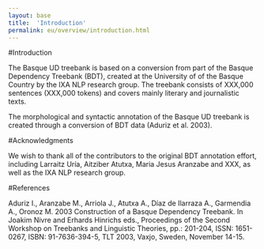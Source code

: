 ```yaml
---
layout: base
title:  'Introduction'
permalink: eu/overview/introduction.html
---
```


#Introduction

The Basque UD treebank is based on a conversion from part of the Basque Dependency Treebank (BDT), created at the University of of the Basque Country by the IXA NLP research group. The treebank consists of XXX,000 sentences (XXX,000 tokens) and covers mainly literary and journalistic texts.

The morphological and syntactic annotation of the Basque UD treebank is created through a conversion of BDT data (Aduriz et al. 2003).


#Acknowledgments

We wish to thank all of the contributors to the original BDT annotation effort, including Larraitz Uría, Aitziber Atutxa, Maria Jesus Aranzabe and XXX, as well as the IXA NLP research group.


#References

Aduriz I., Aranzabe M., Arriola J., Atutxa A., Díaz de Ilarraza A., Garmendia A., Oronoz M.  2003
Construction of a Basque Dependency Treebank.
In Joakim Nivre and Erhards Hinrichs eds., Proceedings of the Second Workshop on Treebanks and Linguistic Theories, pp.: 201-204, ISSN: 1651-0267, ISBN: 91-7636-394-5, TLT 2003, Vaxjo, Sweden, November 14-15. 
